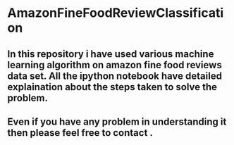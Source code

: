 # AmazonFineFoodReviewClassification
## In this repository i have used various machine learning algorithm on amazon fine food reviews data set. All the ipython notebook have detailed explaination about the steps taken to solve the problem.
## Even if you have any problem in understanding it then  please feel free to contact .
